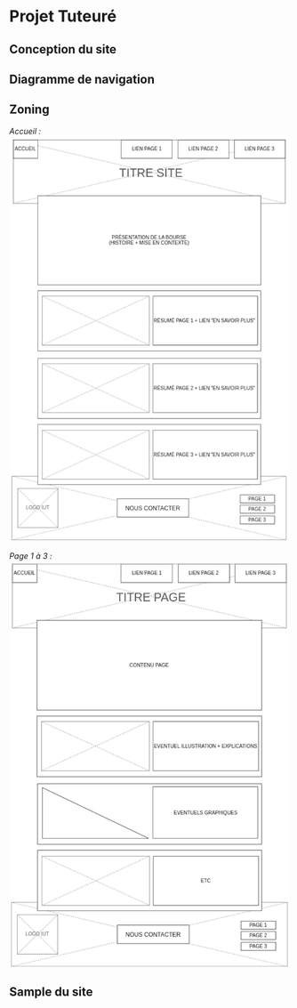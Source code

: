 # Projet Tuteuré

## Conception du site

## Diagramme de navigation

## Zoning
*Accueil :* 
![alt text](https://github.com/Projet-Tuteure/Projet-Tuteure-S1/blob/master/maquettes/zoning/accueil.png "Accueil")

*Page 1 à 3 :*
![alt text](https://github.com/Projet-Tuteure/Projet-Tuteure-S1/blob/master/maquettes/zoning/page1-3.png "Page 1 à 3")

## Sample du site
